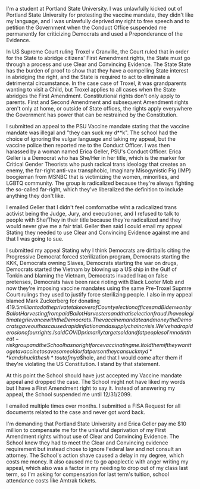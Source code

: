 I'm a student at Portland State University. I was unlawfully kicked out of Portland State University for protesting the vaccine mandate, they didn't like my language, and I was unlawfully deprived my right to free speech and to petition the Government when the Conduct Office suspended me permanently for criticizing Democrats and used a Preponderance of the Evidence.

In US Supreme Court ruling Troxel v Granville, the Court ruled that in order for the State to abridge citizens' First Amendment rights, the State must go through a process and use Clear and Convincing Evidence. The State State has the burden of proof to show that they have a compelling State interest in abridging the right, and the State is required to act to eliminate a detrimental circumstance. In the case case of Troxel, it was grandparents wanting to visit a Child, but Troxel applies to all cases when the State abridges the First Amendment. Constitutional rights don't only apply to parents. First and Second Amendment and subsequent Amendment rights aren't only at home, or outside of State offices, the rights apply everywhere the Government has power that can be restrained by the Constitution.

I submitted an appeal to the PSU Vaccine mandate stating that the vaccine mandate was illegal and "they can suck my d**k". The school had the choice of ignoring the vulgar language and taking my appeal, but the vaccine police then reported me to the Conduct Officer. I was then harassed by a woman named Erica Geller, PSU's Conduct Officer. Erica Geller is a Democrat who has She/Her in her title, which is the marker for Critical Gender Theorists who push radical trans ideology that creates an enemy, the far-right anti-vax transphobic, Imaginary Misogynistic Pig (IMP) boogieman from MSNBC that is victimizing the women, minorities, and LGBTQ community. The group is radicalized because they're always fighting the so-called far-right, which they've liberalized the definition to include anything they don't like.

I emailed Geller that I didn't feel comfornatlbe wiht a radicalized trans activist being the Judge, Jury, and executioner, and I refused to talk to people with She/They in their title because they're radicalized and they would never give me a fair trial. Geller then said I could email my appeal Stating they needed to use Clear and Convincing Evidence against me and that I was going to sue.

I submitted my appeal Stating why I think Democrats are dirtballs citing the Progressive Democrat forced sterilization program, Democrats starting the KKK, Democrats owning Slaves, Democrats starting the war on drugs, Democrats started the Vietnam by blowing up a US ship in the Gulf of Tonkin and blaming the Vietnam, Democrats invaded Iraq on false pretenses, Democrats have been race rioting with Black Looter Mob and now they're imposing vaccine mandates using the same Pre-Troxel Supmre Court rulings they used to justify force sterilizing people. I also in my appeal blamed Mark Zuckerberg for donating $419.5 million to do the private takeover of County election offices and Biden won by Ballot Harvesting from paid Ballot Harvesters and that is election fraud. I have a legitimate grievance with the Democrats. The vaccine mandate and money the Democrats gave out has caused rapid inflation and a supply chain crisis. We've had rapid erosion of our rights. I said COVID primarily targets old and fat people so I'm not in the at-risk group and the School has no right force vaccinating me. I told them if they want to get a vaccine to save some old or fat person they can suck my d**k and shuck the sh*t out of my a$$hole, and that I would come after them if they're violating the US Constitution. I stand by that statement.

At this point the School should have just accepted my Vaccine mandate appeal and dropped the case. The School might not have liked my words but I have a First Amendment right to say it. Instead of answering my appeal, the School suspended me until 12/31/2099.

I emailed multiple times over months. I submitted a FISA Request for all documents related to the case and never got word back.

I'm demanding that Portland State University and Erica Geller pay me $10 million to compensate me for the unlawful deprivation of my First Amendment rights without use of Clear and Convincing Evidence. The School knew they had to meet the Clear and Convincing evidence requirement but instead chose to ignore Federal law and not consult an attorney. The School's action shave caused a delay in my degree, which costs me money. It also caused me to go apoplectic with anger writing my appeal, which also was a factor in my needing to drop out of my class last term, so I'm asking for compensation for last term's tuition, school attendance costs like Amtrak tickets.
